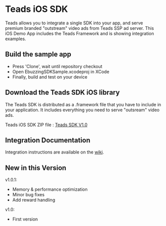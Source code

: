 # Teads iOS SDK

Teads allows you to integrate a single SDK into your app, and serve premium branded "outstream" video ads from Teads SSP ad server. 
This iOS Demo App includes the Teads Framework and is showing integration examples.

## Build the sample app

* Press 'Clone', wait until repository checkout
* Open EbuzzingSDKSample.xcodeproj in XCode 
* Finally, build and test on your device

## Download the Teads SDK iOS library

The Teads SDK is distributed as a .framework file that you have to include in your application. It includes everything you need to serve "outsream" video ads.

Teads iOS SDK ZIP file : [Teads SDK V1.0](https://github.com/ebuzzing/TeadsSDK-iOS/releases/download/v1.0/TeadsSDK-1.0.zip)

## Integration Documentation

Integration instructions are available on the [wiki](https://github.com/ebuzzing/TeadsSDK-iOS/wiki).

## New in this Version

v1.0.1:
- Memory & performance optimization
- Minor bug fixes
- Add reward handling

v1.0:
- First version
